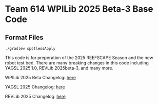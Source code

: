 # Team 614 WPILib 2025 Beta-3 Base Code

## Format Files

```
./gradlew spotlessApply
```

This code is for preperation of the 2025 REEFSCAPE Season and the new robot test bed. There are many breaking changes in this code including YAGSL 2025.1.0, REVLib 2025beta-3, and many more.

WPILib 2025 Beta Changelog: [here](https://docs.wpilib.org/es/latest/docs/yearly-overview/yearly-changelog.html)

YAGSL 2025 Changelog: [here](https://www.chiefdelphi.com/t/yagsl-2025-a-leap-forward-in-swerve-drive-control-and-simulation/476005)

REVLib 2025 Changelog: [here](https://docs.revrobotics.com/brushless/revlib/revlib-overview/migrating-to-revlib-2025)
